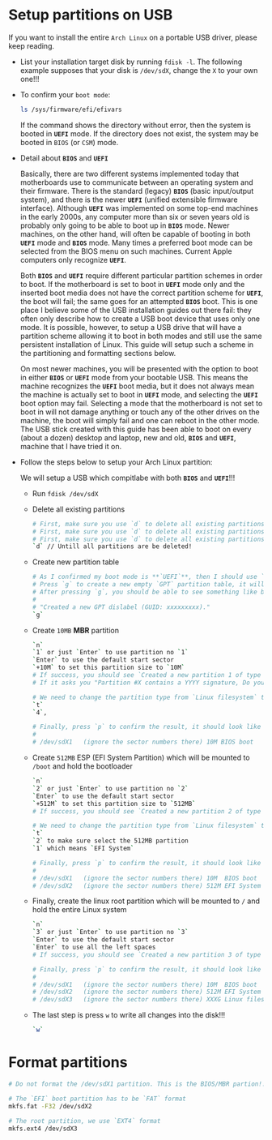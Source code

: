 # Setup partitions on USB

If you want to install the entire `Arch Linux` on a portable USB driver, please keep reading.

- List your installation target disk by running `fdisk -l`. The following example supposes that your disk is `/dev/sdX`, change the `X` to your own one!!!

- To confirm your `boot mode`:

    ```bash
    ls /sys/firmware/efi/efivars
    ```

    If the command shows the directory without error, then the system is booted in **`UEFI`** mode.
    If the directory does not exist, the system may be booted in `BIOS` (or `CSM`) mode.

- Detail about **`BIOS`** and **`UEFI`**

    Basically, there are two different systems implemented today that motherboards use to communicate 
    between an operating system and their firmware. There is the standard (legacy) **`BIOS`** (basic input/output system), 
    and there is the newer **`UEFI`** (unified extensible firmware interface). Although **`UEFI`** was implemented on some top-end machines in the early 2000s, any computer more than six or seven years old is probably only going to be able to boot up in **`BIOS`** mode. Newer machines, on the other hand, will often be capable of booting in both **`UEFI`** mode and **`BIOS`** mode. Many times a preferred boot mode can be selected from the BIOS menu on such machines. Current Apple computers only recognize **`UEFI`**.

    Both **`BIOS`** and **`UEFI`** require different particular partition schemes in order to boot. 
    If the motherboard is set to boot in **`UEFI`** mode only and the inserted boot media does not have the correct partition scheme for **`UEFI`**, the boot will fail; the same goes for an attempted **`BIOS`** boot. This is one place I believe some of the USB installation guides out there fail: they often only describe how to create a USB boot device that uses only one mode. It is possible, however, to setup a USB drive that will have a partition scheme allowing it to boot in both modes and still use the same persistent installation of Linux. This guide will setup such a scheme in the partitioning and formatting sections below.

    On most newer machines, you will be presented with the option to boot in either **`BIOS`** or **`UEFI`** mode from your bootable USB. This means the machine recognizes the **`UEFI`** boot media, but it does not always mean the machine is actually set to boot in **`UEFI`** mode, and selecting the **`UEFI`** boot option may fail. Selecting a mode that the motherboard is not set to boot in will not damage anything or touch any of the other drives on the machine, the boot will simply fail and one can reboot in the other mode. The USB stick created with this guide has been able to boot on every (about a dozen) desktop and laptop, new and old, **`BIOS`** and **`UEFI`**, machine that I have tried it on.

- Follow the steps below to setup your Arch Linux partition:

    We will setup a USB which compitlabe with both **`BIOS`** and ****`UEFI`****!!!

    - Run `fdisk /dev/sdX`

    - Delete all existing partitions

        ```bash
        # First, make sure you use `d` to delete all existing partitions!!!
        # First, make sure you use `d` to delete all existing partitions!!!
        # First, make sure you use `d` to delete all existing partitions!!!
        `d` // Untill all partitions are be deleted!
        ```

    - Create new partition table

        ```bash
        # As I confirmed my boot mode is **`UEFI`**, then I should use `GPT` partition.
        # Press `g` to create a new empty `GPT` partition table, it will remove all your exists partitions.
        # After pressing `g`, you should be able to see something like below:
        #
        # "Created a new GPT dislabel (GUID: xxxxxxxxx)."
        `g`
        ```

    - Create `10MB` **MBR** partition

        ```bash
        `n`
        `1` or just `Enter` to use partition no `1`
        `Enter` to use the default start sector
        `+10M` to set this partition size to `10M`
        # If success, you should see `Created a new partition 1 of type `Linux filesystem` and of size 10 MiB.
        # If it asks you "Partition #X contains a YYYY signature, Do you want to remove the signature", then press 'Y' to remove the previous partition signature.

        # We need to change the partition type from `Linux filesystem` to `BIOS BOOT`. Before that you can press `l` to list all supported partition types:
        `t`
        `4`, 

        # Finally, press `p` to confirm the result, it should look like this
        #
        # /dev/sdX1   (ignore the sector numbers there) 10M BIOS boot
        ```

    - Create `512MB` ESP (EFI System Partition) which will be mounted to `/boot` and hold the bootloader

        ```bash
        `n`
        `2` or just `Enter` to use partition no `2`
        `Enter` to use the default start sector
        `+512M` to set this partition size to `512MB`
        # If success, you should see `Created a new partition 2 of type `Linux filesystem` and of size 512 MiB.

        # We need to change the partition type from `Linux filesystem` to `EFI System`. Before that you can press `l` to list all supported partition types:
        `t`
        `2` to make sure select the 512MB partition
        `1` which means `EFI System`

        # Finally, press `p` to confirm the result, it should look like this
        #
        # /dev/sdX1   (ignore the sector numbers there) 10M  BIOS boot
        # /dev/sdX2   (ignore the sector numbers there) 512M EFI System
        ```

    - Finally, create the linux root partition which will be mounted to `/` and hold the entire Linux system

        ```bash
        `n`
        `3` or just `Enter` to use partition no `3`
        `Enter` to use the default start sector
        `Enter` to use all the left spaces
        # If success, you should see `Created a new partition 3 of type `Linux filesystem` and of size XXXX GiB.

        # Finally, press `p` to confirm the result, it should look like this
        #
        # /dev/sdX1   (ignore the sector numbers there) 10M  BIOS boot
        # /dev/sdX2   (ignore the sector numbers there) 512M EFI System
        # /dev/sdX3   (ignore the sector numbers there) XXXG Linux filesystem
        ```

    - The last step is press `w` to write all changes into the disk!!!
        ```bash
        `w`
        ```

# Format partitions

```bash
# Do not format the /dev/sdX1 partition. This is the BIOS/MBR partion!!!

# The `EFI` boot partition has to be `FAT` format
mkfs.fat -F32 /dev/sdX2

# The root partition, we use `EXT4` format
mkfs.ext4 /dev/sdX3
```
